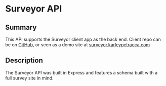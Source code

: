 # Surveyor API

## Summary

This API supports the Surveyor client app as the back end. Client
repo can be on [GitHub](https://github.com/karleypetracca/surveyor-client),
or seen as a demo site at
[surveyor.karleypetracca.com](http://surveyor.karleypetracca.com)

## Description

The Surveyor API was built in Express and features a schema built with a full
survey site in mind.
